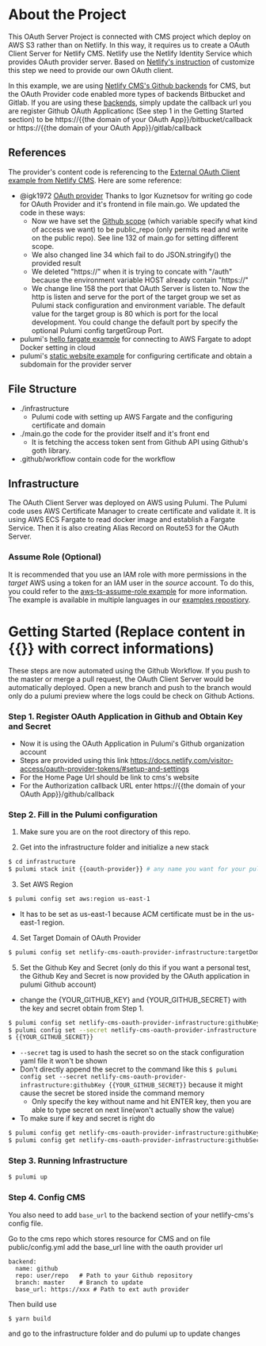 # About the Project

This OAuth Server Project is connected with CMS project which deploy on AWS S3 rather than on Netlify. In this way, it requires us to create a OAuth Client Server for Netlify CMS. Netlify use the Netlify Identity Service which provides OAuth provider server. Based on [Netlify's instruction](https://www.netlifycms.org/docs/external-oauth-clients/) of customize this step we need to provide our own OAuth client.

In this example, we are using [Netlify CMS's Github backends](https://www.netlifycms.org/docs/github-backend/) for CMS, but the OAuth Provider code enabled more types of backends Bitbucket and Gitlab. If you are using these [backends](https://www.netlifycms.org/docs/backends-overview/), simply update the callback url you are register Github OAuth Applicationc (See step 1 in the Getting Started section) to be https://{{the domain of your OAuth App}}/bitbucket/callback or https://{{the domain of your OAuth App}}/gitlab/callback

## References

The provider's content code is referencing to the [External OAuth Client example from Netlify CMS](https://www.netlifycms.org/docs/external-oauth-clients/). 
Here are some reference:
- @igk1972 [OAuth provider](https://github.com/igk1972/netlify-cms-oauth-provider-go) Thanks to Igor Kuznetsov for writing go code for OAuth Provider and it's frontend in file main.go. We updated the code in these ways:
  - Now we have set the [Github scope](https://developer.github.com/apps/building-oauth-apps/understanding-scopes-for-oauth-apps/) (which variable specify what kind of access we want) to be public_repo (only permits read and write on the public repo). See line 132 of main.go for setting different scope.
  - We also changed line 34 which fail to do JSON.stringify() the provided result
  - We deleted "https://" when it is trying to concate with "/auth" because the environment variable HOST already contain "https://"
  - We change line 158 the port that OAuth Server is listen to. Now the http is listen and serve for the port of the target group we set as Pulumi stack configuration and environment variable. The default value for the target group is 80 which is port for the local development. You could change the default port by specify the optional Pulumi config targetGroup Port.
- pulumi's [hello fargate example](https://github.com/pulumi/examples/tree/master/aws-ts-hello-fargate) for connecting to AWS Fargate to adopt Docker setting in cloud
- pulumi's [static website example](https://github.com/pulumi/examples/tree/master/aws-ts-static-website) for configuring certificate and obtain a subdomain for the provider server

## File Structure

- ./infrastructure
  - Pulumi code with setting up AWS Fargate and the configuring certificate and domain
- ./main.go the code for the provider itself and it's front end
  - It is fetching the access token sent from Github API using Github's goth library. 
- .github/workflow contain code for the workflow

## Infrastructure

The OAuth Client Server was deployed on AWS using Pulumi. The Pulumi code uses AWS Certificate Manager to create certificate and validate it. It is using AWS ECS Fargate to read docker image and establish a Fargate Service. Then it is also creating Alias Record on Route53 for the OAuth Server.

### Assume Role (Optional)

It is recommended that you use an IAM role with more permissions in the _target_ AWS using a token for an IAM user in the _source_ account. To do this, you could refer to the [aws-ts-assume-role example](https://github.com/pulumi/examples/tree/master/aws-ts-assume-role) for more information. The example is available in multiple languages in our [examples repostiory](https://github.com/pulumi/examples).

# Getting Started (Replace content in {{}} with correct informations)

These steps are now automated using the Github Workflow. If you push to the master or merge a pull request, the OAuth Client Server would be automatically deployed. Open a new branch and push to the branch would only do a pulumi preview where the logs could be check on Github Actions.  

### Step 1. Register OAuth Application in Github and Obtain Key and Secret 

- Now it is using the OAuth Application in Pulumi's Github organization account
- Steps are provided using this link https://docs.netlify.com/visitor-access/oauth-provider-tokens/#setup-and-settings
- For the Home Page Url should be link to cms's website
- For the Authorization callback URL enter https://{{the domain of your OAuth App}}/github/callback

### Step 2. Fill in the Pulumi configuration

1. Make sure you are on the root directory of this repo.

2. Get into the infrastructure folder and initialize a new stack
```bash
$ cd infrastructure
$ pulumi stack init {{oauth-provider}} # any name you want for your pulumi stack
```

3. Set AWS Region
```bash
$ pulumi config set aws:region us-east-1
```
- It has to be set as us-east-1 because ACM certificate must be in the us-east-1 region.

4. Set Target Domain of OAuth Provider
```bash
$ pulumi config set netlify-cms-oauth-provider-infrastructure:targetDomain {{"domain name of your oauth provider"}}
```

5. Set the Github Key and Secret (only do this if you want a personal test, the Github Key and Secret is now provided by the OAuth application in pulumi Github account)
- change the {YOUR_GITHUB_KEY} and {YOUR_GITHUB_SECRET} with the key and secret obtain from Step 1.
```bash
$ pulumi config set netlify-cms-oauth-provider-infrastructure:githubKey {{YOUR_GITHUB_KEY}}
$ pulumi config set --secret netlify-cms-oauth-provider-infrastructure:githubSecret
$ {{YOUR_GITHUB_SECRET}}
```
- `--secret` tag is used to hash the secret so on the stack configuration yaml file it won't be shown
- Don't directly append the secret to the command like this ` $ pulumi config set --secret netlify-cms-oauth-provider-infrastructure:githubKey {{YOUR_GITHUB_SECRET}} `
because it might cause the secret be stored inside the command memory
  - Only specify the key without name and hit ENTER key, then you are able to type secret on next line(won't actually show the value)
- To make sure if key and secret is right do
```bash
$ pulumi config get netlify-cms-oauth-provider-infrastructure:githubKey
$ pulumi config get netlify-cms-oauth-provider-infrastructure:githubSecret
```

### Step 3. Running Infrastructure

```bash
$ pulumi up
```

### Step 4. Config CMS

You also need to add `base_url` to the backend section of your netlify-cms's config file. 

Go to the cms repo which stores resource for CMS and on file public/config.yml add the base_url line with the oauth provider url

```
backend:
  name: github
  repo: user/repo   # Path to your Github repository
  branch: master    # Branch to update
  base_url: https://xxx # Path to ext auth provider
```

Then build use 
```bash
$ yarn build
```
and go to the infrastructure folder and do pulumi up to update changes
